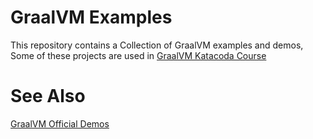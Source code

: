 # GraalVM Examples

This repository contains a Collection of GraalVM examples and demos,
Some of these projects are used in  [GraalVM Katacoda Course](https://www.katacoda.com/nelvadas/courses/graalvm)



# See Also

[GraalVM Official Demos](https://github.com/graalvm/graalvm-demos)